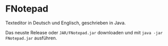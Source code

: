 # FNotepad

Texteditor in Deutsch und Englisch, geschrieben in Java.

Das neuste Release oder `JAR/FNotepad.jar` downloaden und mit
`java -jar FNotepad.jar` ausführen.
